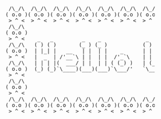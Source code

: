 <pre>
              /\_/\  /\_/\  /\_/\  /\_/\  /\_/\  /\_/\  /\_/\  /\_/\  /\_/\  /\_/\  /\_/\  /\_/\  /\_/\ 
             ( o.o )( o.o )( o.o )( o.o )( o.o )( o.o )( o.o )( o.o )( o.o )( o.o )( o.o )( o.o )( o.o )
              > ^ <  > ^ <  > ^ <  > ^ <  > ^ <  > ^ <  > ^ <  > ^ <  > ^ <  > ^ <  > ^ <  > ^ <  > ^ < 
              /\_/\                                                                               /\_/\ 
             ( o.o )                                                                             ( o.o )
              > ^ <    _   _         _    _              _       _              _        _  _     > ^ < 
              /\_/\   ( ) ( )       (_ ) (_ )           ( )  _  ( )            (_ )     ( )( )    /\_/\ 
             ( o.o )  | |_| |   __   | |  | |    _      | | ( ) | |   _    _ __ | |    _| || |   ( o.o )
              > ^ <   |  _  | /'__`\ | |  | |  /'_`\    | | | | | | /'_`\ ( '__)| |  /'_` || |    > ^ < 
              /\_/\   | | | |(  ___/ | |  | | ( (_) )   | (_/ \_) |( (_) )| |   | | ( (_| || |    /\_/\ 
             ( o.o )  (_) (_)`\____)(___)(___)`\___/'   `\___x___/'`\___/'(_)  (___)`\__,_)(_)   ( o.o )
              > ^ <                                                                        (_)    > ^ < 
              /\_/\                                                                               /\_/\ 
             ( o.o )                                                                             ( o.o )
              > ^ <                                                                               > ^ < 
              /\_/\  /\_/\  /\_/\  /\_/\  /\_/\  /\_/\  /\_/\  /\_/\  /\_/\  /\_/\  /\_/\  /\_/\  /\_/\ 
             ( o.o )( o.o )( o.o )( o.o )( o.o )( o.o )( o.o )( o.o )( o.o )( o.o )( o.o )( o.o )( o.o )
              > ^ <  > ^ <  > ^ <  > ^ <  > ^ <  > ^ <  > ^ <  > ^ <  > ^ <  > ^ <  > ^ <  > ^ <  > ^ < 
</pre>



